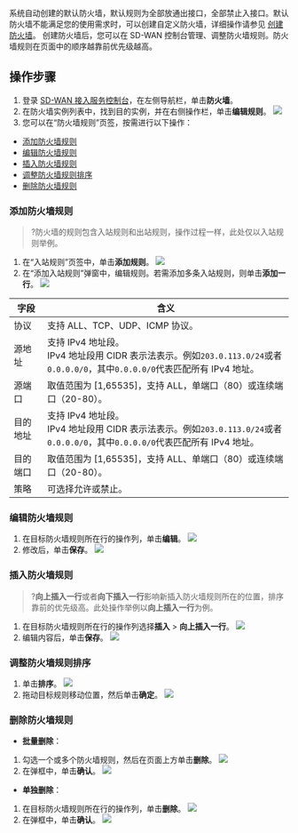 系统自动创建的默认防火墙，默认规则为全部放通出接口，全部禁止入接口。默认防火墙不能满足您的使用需求时，可以创建自定义防火墙，详细操作请参见 [创建防火墙](https://cloud.tencent.com/document/product/1277/47266)。
创建防火墙后，您可以在 SD-WAN 控制台管理、调整防火墙规则。防火墙规则在页面中的顺序越靠前优先级越高。

## 操作步骤
1. 登录 [SD-WAN 接入服务控制台](https://console.cloud.tencent.com/sas/edge)，在左侧导航栏，单击**防火墙**。
2. 在防火墙实例列表中，找到目的实例，并在右侧操作栏，单击**编辑规则**。
![](https://main.qcloudimg.com/raw/e9db7c4b4cc3b6869bf84795d2b3fe80.png)
3. 您可以在“防火墙规则”页签，按需进行以下操作：
  - [添加防火墙规则](#title01)
  - [编辑防火墙规则](#title02)
  - [插入防火墙规则](#title03)
  - [调整防火墙规则排序](#title04)
  - [删除防火墙规则](#title05)

### 添加防火墙规则[](id:title01)
>?防火墙的规则包含入站规则和出站规则，操作过程一样，此处仅以入站规则举例。 
>
1. 在“入站规则”页签中，单击**添加规则**。
 ![](https://main.qcloudimg.com/raw/e85b24f2db9e220cc372226dbd000f97.png)
2. 在“添加入站规则”弹窗中，编辑规则。若需添加多条入站规则，则单击**添加一行**。
![](https://main.qcloudimg.com/raw/d8e938c85ac857a3d3dcb3498d546294.png)
<table>
<thead>
<tr>
<th width="12%">字段</th>
<th>含义</th>
</tr>
</thead>
<tbody><tr>
<td>协议</td>
<td>支持 ALL、TCP、UDP、ICMP 协议。</td>
</tr>
<tr>
<td>源地址</td>
<td>支持 IPv4 地址段。<br> IPv4 地址段用 CIDR 表示法表示。例如<code>203.0.113.0/24</code>或者<code>0.0.0.0/0</code>，其中<code>0.0.0.0/0</code>代表匹配所有 IPv4 地址。</td>
</tr>
<tr>
<td>源端口</td>
<td>取值范围为 [1,65535]，支持 ALL，单端口（80）或连续端口（20-80）。</td>
</tr>
<tr>
<td>目的地址</td>
<td>支持 IPv4 地址段。<br> IPv4 地址段用 CIDR 表示法表示。例如<code>203.0.113.0/24</code>或者<code>0.0.0.0/0</code>，其中<code>0.0.0.0/0</code>代表匹配所有 IPv4 地址。</td>
</tr>
<tr>
<td>目的端口</td>
<td>取值范围为 [1,65535]，支持 ALL、单端口（80）或连续端口（20-80）。</td>
</tr>
<tr>
<td>策略</td>
<td>可选择允许或禁止。</td>
</tr>
</tbody></table>

### 编辑防火墙规则[](id:title02)
1. 在目标防火墙规则所在行的操作列，单击**编辑**。
 ![](https://main.qcloudimg.com/raw/e7f2f9749620c13f22365501d42c3f2e.png)
2. 修改后，单击**保存**。
![](https://main.qcloudimg.com/raw/6cc7c80d071fe956d95943d4b70fa3e6.png)

### 插入防火墙规则[](id:title03)
>?**向上插入一行**或者**向下插入一行**影响新插入防火墙规则所在的位置，排序靠前的优先级高。此处操作举例以**向上插入一行**为例。
>
1. 在目标防火墙规则所在行的操作列选择**插入** > **向上插入一行**。
 ![](https://main.qcloudimg.com/raw/3f5b8ad5e28dd52a5a0d6dc98bbc5adc.png)
2. 编辑内容后，单击**保存**。
 ![](https://main.qcloudimg.com/raw/96aae9af832d71f1fd3830f62b997694.png)

### 调整防火墙规则排序[](id:title04)
1. 单击**排序**。
![](https://main.qcloudimg.com/raw/7d8db74e70086bd69f5cd5260dc74e38.png)
2. 拖动目标规则移动位置，然后单击**确定**。
![](https://main.qcloudimg.com/raw/65984a0bb31de810769ef5e9516fef68.png)

### 删除防火墙规则[](id:title05)
 - **批量删除**：
  1. 勾选一个或多个防火墙规则，然后在页面上方单击**删除**。
	![](https://main.qcloudimg.com/raw/9be260dae3ece6018f7c362927e7f60d.png)
  2. 在弹框中，单击**确认**。
	![](https://main.qcloudimg.com/raw/1baf9f87de147c99a1b9d6514848e7d8.png)
 - **单独删除**：
  1. 在目标防火墙规则所在行的操作列，单击**删除**。
	![](https://main.qcloudimg.com/raw/dec12feee3310fc575603f8a661051f7.png)
  2. 在弹框中，单击**确认**。
 ![](https://main.qcloudimg.com/raw/6a060c5be83303d265c4467f0f3583dd.png)
